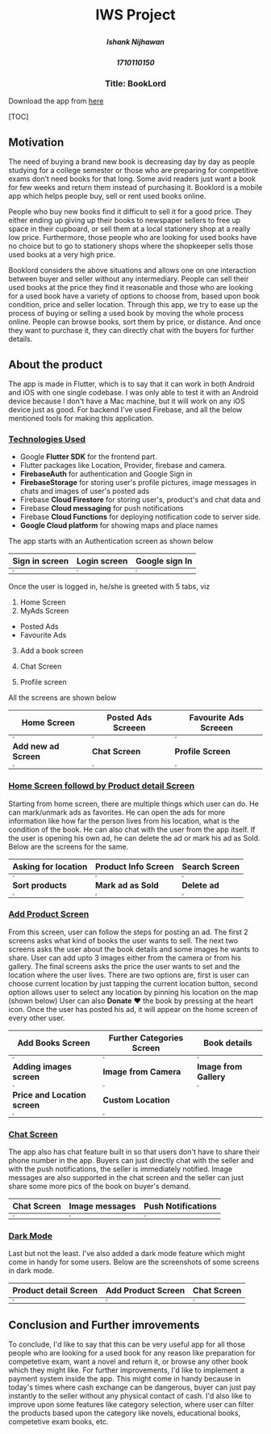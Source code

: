 <h1><p align="center">IWS Project</p></h1>

<h5><center>Ishank Nijhawan</center></h5>

<h5><center>1710110150</center></h5>

<h3><center>Title: BookLord</center></h3>

Download the app from [here](https://drive.google.com/file/d/1Ot5FEOEWH7fNa6N_d-gyQrP9hMKK5YvY/view?usp=sharing)

[TOC]

## Motivation

The need of buying a brand new book is decreasing day by day as people studying for a college semester or those who are preparing for competitive exams don’t need books for that long. Some avid readers just want a book for few weeks and return them instead of purchasing it. Booklord is a mobile app which helps people buy, sell or rent used books online. 

People who buy new books find it difficult to sell it for a good price. They either ending up giving up their books to newspaper sellers to free up space in their cupboard, or sell them at a local stationery shop at a really low price.
Furthermore, those people who are looking for used books have no choice but to go to stationery shops where the shopkeeper sells those used books at a very high price.

Booklord considers the above situations and allows one on one interaction between buyer and seller without any intermediary. People can sell their used books at the price they find it reasonable and those who are looking for a used book have a variety of options to choose from, based upon book condition, price and seller location.
Through this app, we try to ease up the process of buying or selling a used book by moving the whole process online. People can browse books, sort them by price, or distance. And once they want to purchase it, they can directly chat with the buyers for further details.

## About the product

The app is made in Flutter, which is to say that it can work in both Android and iOS with one single codebase. I was only able to test it with an Android device because I don't have a Mac machine, but it will work on any iOS device just as good. For backend I've used Firebase, and all the below mentioned tools for making this application.

### <u>Technologies Used</u>

- Google **Flutter SDK** for the frontend part. 
- Flutter packages like Location, Provider, firebase and camera.
- **FirebaseAuth** for authentication and Google Sign in
- **FirebaseStorage** for storing user's profile pictures, image messages in chats and images of user's posted ads
- Firebase **Cloud Firestore** for storing user's, product's and chat data and
- Firebase **Cloud messaging** for push notifications
- Firebase **Cloud Functions** for deploying notification code to server side.
- **Google Cloud platform** for showing maps and place names

The app starts with an Authentication screen as shown below

| Sign in screen                                                                                                                       | Login screen                                                                                                                         | Google sign In                                                                                                                       |
| ------------------------------------------------------------------------------------------------------------------------------------ | ------------------------------------------------------------------------------------------------------------------------------------ | ------------------------------------------------------------------------------------------------------------------------------------ |
| <img src="https://user-images.githubusercontent.com/45118110/99714820-0fb2c080-2acc-11eb-94bb-87531f909d57.jpg" style="zoom:25%;" /> | <img src="https://user-images.githubusercontent.com/45118110/99714838-13dede00-2acc-11eb-9d58-68275b7e1c1d.jpg" style="zoom:25%;" /> | <img src="https://user-images.githubusercontent.com/45118110/99714852-18a39200-2acc-11eb-9e05-0946bd303654.jpg" style="zoom:25%;" /> |



Once the user is logged in, he/she is greeted with 5 tabs, viz

1. Home Screen
2. MyAds Screen

- Posted Ads
- Favourite Ads

3. Add a book screen

4. Chat Screen

5. Profile screen

All the screens are shown below

| Home Screen                                                                                                                          | Posted Ads Screeen                                                                                                                   | Favourite Ads Screeen                                                                                                                |
| ------------------------------------------------------------------------------------------------------------------------------------ | ------------------------------------------------------------------------------------------------------------------------------------ | ------------------------------------------------------------------------------------------------------------------------------------ |
| <img src="https://user-images.githubusercontent.com/45118110/99715513-fc542500-2acc-11eb-9244-3a6974d1f62f.jpg" style="zoom:25%;" /> | <img src="https://user-images.githubusercontent.com/45118110/99716666-66b99500-2ace-11eb-9daf-d31439c99bf3.jpg" style="zoom:25%;" /> | <img src="https://user-images.githubusercontent.com/45118110/99715528-037b3300-2acd-11eb-81db-0a999b468373.jpg" style="zoom:25%;" /> |
| **Add new ad Screen**                                                                                                                | **Chat Screen**                                                                                                                      | **Profile Screen**                                                                                                                   |
| <img src="https://user-images.githubusercontent.com/45118110/99715543-070eba00-2acd-11eb-9b0e-1c80a990223e.jpg" style="zoom:25%;" /> | <img src="https://user-images.githubusercontent.com/45118110/99902922-19fcd680-2ce7-11eb-8b6e-b7ab9041145a.jpg" style="zoom:25%;" /> | <img src="https://user-images.githubusercontent.com/45118110/99715571-10982200-2acd-11eb-8ba6-63a8c873eafa.jpg" style="zoom:25%;" /> |

### <u>Home Screen followd by Product detail Screen</u> 

Starting from home screen, there are multiple things which user can do. He can mark/unmark ads as favorites. He can open the ads for more information like how far the person lives from his location, what is the condition of the book. He can also chat with the user from the app itself. If the user is opening his own ad, he can delete the ad or mark his ad as Sold. Below are the screens for the same. 

| Asking for location                                                                                                                  | Product Info Screen                                                                                                                  | Search Screen                                                                                                                        |
| ------------------------------------------------------------------------------------------------------------------------------------ | ------------------------------------------------------------------------------------------------------------------------------------ | ------------------------------------------------------------------------------------------------------------------------------------ |
| <img src="https://user-images.githubusercontent.com/45118110/99717497-7ab1c680-2acf-11eb-8b8f-7423b7f1fe71.jpg" style="zoom:25%;" /> | <img src="https://user-images.githubusercontent.com/45118110/99717509-7dacb700-2acf-11eb-8122-5c3d6c97faa7.jpg" style="zoom:25%;" /> | <img src="https://user-images.githubusercontent.com/45118110/99902924-1c5f3080-2ce7-11eb-8e18-6d72fcfd8df2.jpg" style="zoom:25%;" /> |
| **Sort products**                                                                                                                    | **Mark ad as Sold**                                                                                                                  | **Delete ad**                                                                                                                        |
| <img src="https://user-images.githubusercontent.com/45118110/99902926-1f5a2100-2ce7-11eb-83ab-15df167dc392.jpg" style="zoom:25%;" /> | <img src="https://user-images.githubusercontent.com/45118110/99717580-95843b00-2acf-11eb-9d20-e5292202223b.jpg" style="zoom:25%;" /> | <img src="https://user-images.githubusercontent.com/45118110/99717586-987f2b80-2acf-11eb-9b74-2bdfd4c431b4.jpg" style="zoom:25%;" /> |

### <u>Add Product Screen</u>

From this screen, user can follow the steps for posting an ad. The first 2 screens asks what kind of books the user wants to sell. The next two screens asks the user about the book details and some images he wants to share. User can add upto 3 images either from the camera or from his gallery. The final screens asks the price the user wants to set and the location where the user lives. There are two options are, first is user can choose current location by just tapping the  current location button, second option allows user to select any location by pinning his location on the map (shown below) User can also **Donate** ❤ the book by pressing at the heart icon. Once the user has posted his ad, it will appear on the home screen of every other user.  

| Add Books Screen                                                                                                                      | Further Categories Screen                                                                                                             | Book details                                                                                                                         |
| ------------------------------------------------------------------------------------------------------------------------------------- | ------------------------------------------------------------------------------------------------------------------------------------- | ------------------------------------------------------------------------------------------------------------------------------------ |
| <img src="https://user-images.githubusercontent.com/45118110/99903258-4fa2bf00-2ce9-11eb-93f4-3ae1e5c8b771.jpg" style="zoom:25%;" />  | <img src="https://user-images.githubusercontent.com/45118110/99718485-f06a6200-2ad0-11eb-93bf-54bbbc103814.jpg" style="zoom:25%;" />  | <img src="https://user-images.githubusercontent.com/45118110/99718494-f4967f80-2ad0-11eb-803c-71b980dae8c0.jpg" style="zoom:25%;" /> |
| **Adding images screen**                                                                                                              | **Image from Camera**                                                                                                                 | **Image from Gallery**                                                                                                               |
| <img src="https://user-images.githubusercontent.com/45118110/99718516-feb87e00-2ad0-11eb-96a4-046437802a5e.jpg" style="zoom:25%;" />  | <img src="https://user-images.githubusercontent.com/45118110/99718960-afbf1880-2ad1-11eb-9229-36cc7266f4ec.jpg" style="zoom:25%;" />  | <img src="https://user-images.githubusercontent.com/45118110/99718963-b3529f80-2ad1-11eb-8f68-747f15c56404.jpg" style="zoom:25%;" /> |
| **Price and Location screen**                                                                                                         | **Custom Location**                                                                                                                   |                                                                                                                                      |
| <img src="https://user-images.githubusercontent.com/45118110/100059614-62380800-2e51-11eb-9cab-2b7a86a3b1bf.jpg" style="zoom:25%;" /> | <img src="https://user-images.githubusercontent.com/45118110/100059648-6e23ca00-2e51-11eb-860e-3f9fdd9478c7.jpg" style="zoom:25%;" /> |                                                                                                                                      |

### <u>Chat Screen</u>

The app also has chat feature built in so that users don't have to share their phone number in the app. Buyers can just directly chat with the seller and with the push notifications, the seller is immediately notified. Image messages are also supported in the chat screen and the seller can just share some more pics of the book on buyer's demand. 

| Chat Screen                                                                                                                          | Image messages                                                                                                                       | Push Notifications                                                                                                                   |
| ------------------------------------------------------------------------------------------------------------------------------------ | ------------------------------------------------------------------------------------------------------------------------------------ | ------------------------------------------------------------------------------------------------------------------------------------ |
| <img src="https://user-images.githubusercontent.com/45118110/99903482-ba082f00-2cea-11eb-8692-587825067308.jpg" style="zoom:25%;" /> | <img src="https://user-images.githubusercontent.com/45118110/99717556-9026f080-2acf-11eb-883d-8c8d667204cc.jpg" style="zoom:25%;" /> | <img src="https://user-images.githubusercontent.com/45118110/99719616-8ce13400-2ad2-11eb-9b3f-92dbb9633011.jpg" style="zoom:25%;" /> |



### <u>Dark Mode</u>

Last but not the least. I've also added a dark mode feature which might come in handy for some users. Below are the screenshots of some screens in dark mode. 

| Product detail Screen                                                                                                                | Add Product Screen                                                                                                                   | Chat Screen                                                                                                                          |
| ------------------------------------------------------------------------------------------------------------------------------------ | ------------------------------------------------------------------------------------------------------------------------------------ | ------------------------------------------------------------------------------------------------------------------------------------ |
| <img src="https://user-images.githubusercontent.com/45118110/99903255-4dd8fb80-2ce9-11eb-8ae1-71f6ace214c0.jpg" style="zoom:25%;" /> | <img src="https://user-images.githubusercontent.com/45118110/99903251-4b76a180-2ce9-11eb-9b64-30f4ba0ce4de.jpg" style="zoom:25%;" /> | <img src="https://user-images.githubusercontent.com/45118110/99903253-4d406500-2ce9-11eb-8f29-e48fb6539320.jpg" style="zoom:25%;" /> |

## Conclusion and Further imrovements

To conclude, I'd like to say that this can be very useful app for all those people who are looking for a used book for any reason like preparation for competetive exam, want a novel and return it, or browse any other book which they might like. For further improvements, I'd like to implement a payment system inside the app. This might come in handy because in today's times where cash exchange can be dangerous, buyer can just pay instantly to the seller without any physical contact of cash. I'd also like to improve upon some features like category selection, where user can filter the products based upon the category like novels, educational books,  competetive exam books, etc. 
